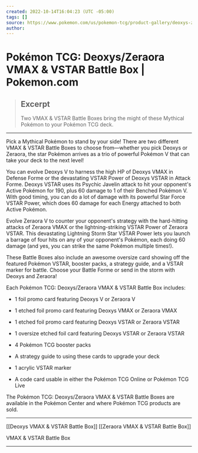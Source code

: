 ```yaml
---
created: 2022-10-14T16:04:23 (UTC -05:00)
tags: []
source: https://www.pokemon.com/us/pokemon-tcg/product-gallery/deoxys-zeraora-vmax-vstar-battle-box/
author: 
---
```


# Pokémon TCG: Deoxys/Zeraora VMAX & VSTAR Battle Box | Pokemon.com

> ## Excerpt
> Two VMAX & VSTAR Battle Boxes bring the might of these Mythical Pokémon to your Pokémon TCG deck.

---
Pick a Mythical Pokémon to stand by your side! There are two different VMAX & VSTAR Battle Boxes to choose from—whether you pick Deoxys or Zeraora, the star Pokémon arrives as a trio of powerful Pokémon V that can take your deck to the next level!

You can evolve Deoxys V to harness the high HP of Deoxys VMAX in Defense Forme or the devastating VSTAR Power of Deoxys VSTAR in Attack Forme. Deoxys VSTAR uses its Psychic Javelin attack to hit your opponent's Active Pokémon for 190, plus 60 damage to 1 of their Benched Pokémon V. With good timing, you can do a lot of damage with its powerful Star Force VSTAR Power, which does 60 damage for each Energy attached to both Active Pokémon.

Evolve Zeraora V to counter your opponent's strategy with the hard-hitting attacks of Zeraora VMAX or the lightning-striking VSTAR Power of Zeraora VSTAR. This devastating Lightning Storm Star VSTAR Power lets you launch a barrage of four hits on any of your opponent's Pokémon, each doing 60 damage (and yes, you can strike the same Pokémon multiple times!).

These Battle Boxes also include an awesome oversize card showing off the featured Pokémon VSTAR, booster packs, a strategy guide, and a VSTAR marker for battle. Choose your Battle Forme or send in the storm with Deoxys and Zeraora!

Each Pokémon TCG: Deoxys/Zeraora VMAX & VSTAR Battle Box includes:

-   1 foil promo card featuring Deoxys V or Zeraora V
    
-   1 etched foil promo card featuring Deoxys VMAX or Zeraora VMAX
    
-   1 etched foil promo card featuring Deoxys VSTAR or Zeraora VSTAR
    
-   1 oversize etched foil card featuring Deoxys VSTAR or Zeraora VSTAR
    
-   4 Pokémon TCG booster packs
    
-   A strategy guide to using these cards to upgrade your deck
    
-   1 acrylic VSTAR marker
    
-   A code card usable in either the Pokémon TCG Online or Pokémon TCG Live
    

The Pokémon TCG: Deoxys/Zeraora VMAX & VSTAR Battle Boxes are available in the Pokémon Center and where Pokémon TCG products are sold.


----
[[Deoxys VMAX & VSTAR Battle Box]]
[[Zeraora VMAX & VSTAR Battle Box]]

VMAX & VSTAR Battle Box

----

